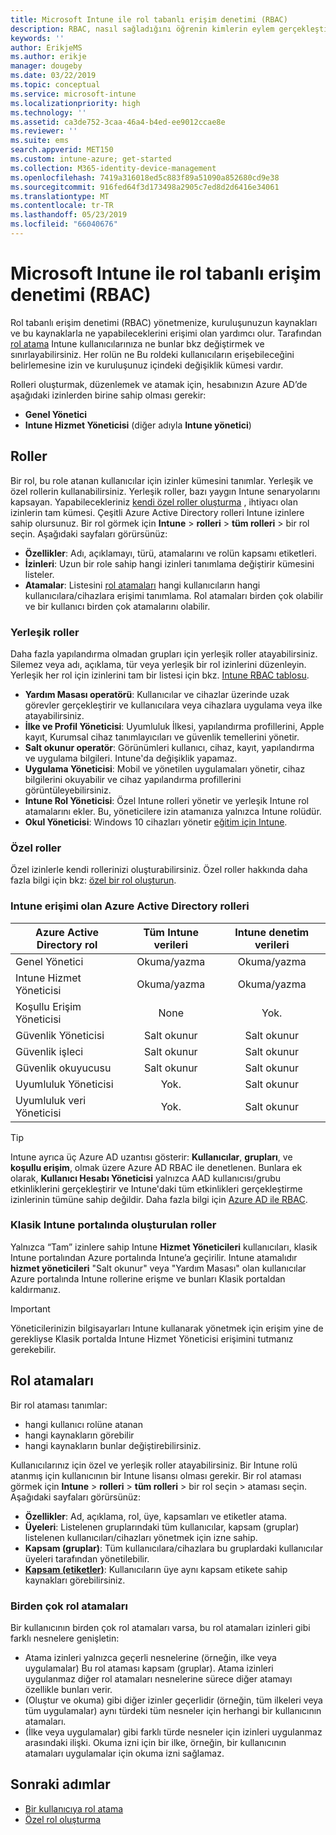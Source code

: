 ```yaml
---
title: Microsoft Intune ile rol tabanlı erişim denetimi (RBAC)
description: RBAC, nasıl sağladığını öğrenin kimlerin eylem gerçekleştirebileceğini ve Intune değişiklikleri yapın.
keywords: ''
author: ErikjeMS
ms.author: erikje
manager: dougeby
ms.date: 03/22/2019
ms.topic: conceptual
ms.service: microsoft-intune
ms.localizationpriority: high
ms.technology: ''
ms.assetid: ca3de752-3caa-46a4-b4ed-ee9012ccae8e
ms.reviewer: ''
ms.suite: ems
search.appverid: MET150
ms.custom: intune-azure; get-started
ms.collection: M365-identity-device-management
ms.openlocfilehash: 7419a316018ed5c883f89a51090a852680cd9e38
ms.sourcegitcommit: 916fed64f3d173498a2905c7ed8d2d6416e34061
ms.translationtype: MT
ms.contentlocale: tr-TR
ms.lasthandoff: 05/23/2019
ms.locfileid: "66040676"
---
```

# <a name="role-based-access-control-rbac-with-microsoft-intune"></a>Microsoft Intune ile rol tabanlı erişim denetimi (RBAC)

Rol tabanlı erişim denetimi (RBAC) yönetmenize, kuruluşunuzun kaynakları ve bu kaynaklarla ne yapabileceklerini erişimi olan yardımcı olur.  Tarafından [rol atama](assign-role.md) Intune kullanıcılarınıza ne bunlar bkz değiştirmek ve sınırlayabilirsiniz. Her rolün ne Bu roldeki kullanıcıların erişebileceğini belirlemesine izin ve kuruluşunuz içindeki değişiklik kümesi vardır.

Rolleri oluşturmak, düzenlemek ve atamak için, hesabınızın Azure AD’de aşağıdaki izinlerden birine sahip olması gerekir:
- **Genel Yönetici**
- **Intune Hizmet Yöneticisi** (diğer adıyla **Intune yönetici**)

## <a name="roles"></a>Roller
Bir rol, bu role atanan kullanıcılar için izinler kümesini tanımlar.
Yerleşik ve özel rollerin kullanabilirsiniz. Yerleşik roller, bazı yaygın Intune senaryolarını kapsayan. Yapabilecekleriniz [kendi özel roller oluşturma](create-custom-role.md) , ihtiyacı olan izinlerin tam kümesi. Çeşitli Azure Active Directory rolleri Intune izinlere sahip olursunuz.
Bir rol görmek için **Intune** > **rolleri** > **tüm rolleri** > bir rol seçin. Aşağıdaki sayfaları görürsünüz:

-   **Özellikler**: Adı, açıklamayı, türü, atamalarını ve rolün kapsamı etiketleri. 
-   **İzinleri**: Uzun bir role sahip hangi izinleri tanımlama değiştirir kümesini listeler.
-   **Atamalar**: Listesini [rol atamaları]( assign-role.md) hangi kullanıcıların hangi kullanıcılara/cihazlara erişimi tanımlama. Rol atamaları birden çok olabilir ve bir kullanıcı birden çok atamalarını olabilir.

### <a name="built-in-roles"></a>Yerleşik roller
Daha fazla yapılandırma olmadan grupları için yerleşik roller atayabilirsiniz. Silemez veya adı, açıklama, tür veya yerleşik bir rol izinlerini düzenleyin. Yerleşik her rol için izinlerini tam bir listesi için bkz. [Intune RBAC tablosu](https://gallery.technet.microsoft.com/Intune-RBAC-table-2e3c9a1a).

- **Yardım Masası operatörü**: Kullanıcılar ve cihazlar üzerinde uzak görevler gerçekleştirir ve kullanıcılara veya cihazlara uygulama veya ilke atayabilirsiniz.
- **İlke ve Profil Yöneticisi**: Uyumluluk İlkesi, yapılandırma profillerini, Apple kayıt, Kurumsal cihaz tanımlayıcıları ve güvenlik temellerini yönetir.
- **Salt okunur operatör**: Görünümleri kullanıcı, cihaz, kayıt, yapılandırma ve uygulama bilgileri. Intune'da değişiklik yapamaz.
- **Uygulama Yöneticisi**: Mobil ve yönetilen uygulamaları yönetir, cihaz bilgilerini okuyabilir ve cihaz yapılandırma profillerini görüntüleyebilirsiniz.
- **Intune Rol Yöneticisi**: Özel Intune rolleri yönetir ve yerleşik Intune rol atamalarını ekler. Bu, yöneticilere izin atamanıza yalnızca Intune rolüdür.
- **Okul Yöneticisi**: Windows 10 cihazları yönetir [eğitim için Intune](introduction-intune-education.md).

### <a name="custom-roles"></a>Özel roller
Özel izinlerle kendi rollerinizi oluşturabilirsiniz. Özel roller hakkında daha fazla bilgi için bkz: [özel bir rol oluşturun](create-custom-role.md).

### <a name="azure-active-directory-roles-with-intune-access"></a>Intune erişimi olan Azure Active Directory rolleri
| Azure Active Directory rol | Tüm Intune verileri | Intune denetim verileri |
| --- | :---: | :---: |
| Genel Yönetici | Okuma/yazma | Okuma/yazma |
| Intune Hizmet Yöneticisi | Okuma/yazma | Okuma/yazma |
| Koşullu Erişim Yöneticisi | None | Yok. |
| Güvenlik Yöneticisi | Salt okunur | Salt okunur |
| Güvenlik işleci | Salt okunur | Salt okunur |
| Güvenlik okuyucusu | Salt okunur | Salt okunur |
| Uyumluluk Yöneticisi | Yok. | Salt okunur |
| Uyumluluk veri Yöneticisi | Yok. | Salt okunur |

> [!TIP]
> Intune ayrıca üç Azure AD uzantısı gösterir: **Kullanıcılar**, **grupları**, ve **koşullu erişim**, olmak üzere Azure AD RBAC ile denetlenen. Bunlara ek olarak, **Kullanıcı Hesabı Yöneticisi** yalnızca AAD kullanıcısı/grubu etkinliklerini gerçekleştirir ve Intune'daki tüm etkinlikleri gerçekleştirme izinlerinin tümüne sahip değildir. Daha fazla bilgi için [Azure AD ile RBAC](https://docs.microsoft.com/azure/active-directory/active-directory-assign-admin-roles).
### <a name="roles-created-in-the-intune-classic-portal"></a>Klasik Intune portalında oluşturulan roller
Yalnızca “Tam” izinlere sahip Intune **Hizmet Yöneticileri** kullanıcıları, klasik Intune portalından Azure portalında Intune’a geçirilir. Intune atamalıdır **hizmet yöneticileri** "Salt okunur" veya "Yardım Masası" olan kullanıcılar Azure portalında Intune rollerine erişme ve bunları Klasik portaldan kaldırmanız.
> [!IMPORTANT]
> Yöneticilerinizin bilgisayarları Intune kullanarak yönetmek için erişim yine de gerekliyse Klasik portalda Intune Hizmet Yöneticisi erişimini tutmanız gerekebilir.

## <a name="role-assignments"></a>Rol atamaları
Bir rol ataması tanımlar:

- hangi kullanıcı rolüne atanan
- hangi kaynakların görebilir
- hangi kaynakların bunlar değiştirebilirsiniz.

Kullanıcılarınız için özel ve yerleşik roller atayabilirsiniz. Bir Intune rolü atanmış için kullanıcının bir Intune lisansı olması gerekir.
Bir rol ataması görmek için **Intune** > **rolleri** > **tüm rolleri** > bir rol seçin > ataması seçin. Aşağıdaki sayfaları görürsünüz:

-   **Özellikler**: Ad, açıklama, rol, üye, kapsamları ve etiketler atama.
-   **Üyeleri**: Listelenen gruplarındaki tüm kullanıcılar, kapsam (gruplar) listelenen kullanıcıları/cihazları yönetmek için izne sahip.
-   **Kapsam (gruplar)**: Tüm kullanıcılara/cihazlara bu gruplardaki kullanıcılar üyeleri tarafından yönetilebilir.
-   **[Kapsam (etiketler)](scope-tags.md)**: Kullanıcıların üye aynı kapsam etikete sahip kaynakları görebilirsiniz.

### <a name="multiple-role-assignments"></a>Birden çok rol atamaları
Bir kullanıcının birden çok rol atamaları varsa, bu rol atamaları izinleri gibi farklı nesnelere genişletin:

- Atama izinleri yalnızca geçerli nesnelerine (örneğin, ilke veya uygulamalar) Bu rol ataması kapsam (gruplar). Atama izinleri uygulanmaz diğer rol atamaları nesnelerine sürece diğer atamayı özellikle bunları verir.
- (Oluştur ve okuma) gibi diğer izinler geçerlidir (örneğin, tüm ilkeleri veya tüm uygulamalar) aynı türdeki tüm nesneler için herhangi bir kullanıcının atamaları.
- (İlke veya uygulamalar) gibi farklı türde nesneler için izinleri uygulanmaz arasındaki ilişki. Okuma izni için bir ilke, örneğin, bir kullanıcının atamaları uygulamalar için okuma izni sağlamaz.

## <a name="next-steps"></a>Sonraki adımlar
- [Bir kullanıcıya rol atama](assign-role.md)
- [Özel rol oluşturma](create-custom-role.md)
